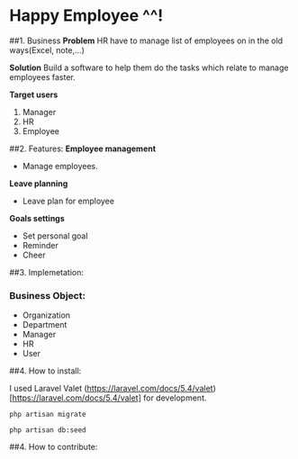 Happy Employee ^^!
===================
##1. Business
**Problem**
HR have to manage list of employees on in the old ways(Excel, note,...)

**Solution**
Build a software to help them do the tasks which relate to manage employees faster.

**Target users**
 1. Manager
 2. HR
 3. Employee

##2. Features:
**Employee management**
 - Manage employees.

**Leave planning**
 - Leave plan for employee

**Goals settings**
 - Set personal goal
 - Reminder
 - Cheer

##3. Implemetation:
### Business Object:
 - Organization
 - Department
 - Manager
 - HR
 - User

##4. How to install:

I used Laravel Valet (https://laravel.com/docs/5.4/valet)[https://laravel.com/docs/5.4/valet] for development.

```
php artisan migrate
```

```
php artisan db:seed
```

##4. How to contribute: